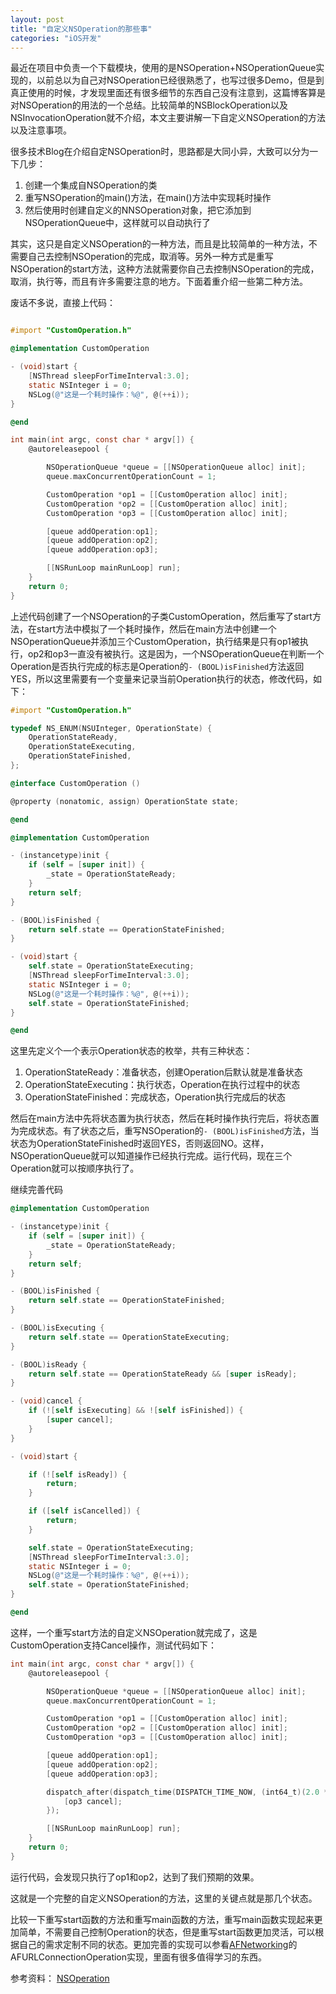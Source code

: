 ```yaml
---
layout: post
title: "自定义NSOperation的那些事"
categories: "iOS开发"
---
```


最近在项目中负责一个下载模块，使用的是NSOperation+NSOperationQueue实现的，以前总以为自己对NSOperation已经很熟悉了，也写过很多Demo，但是到真正使用的时候，才发现里面还有很多细节的东西自己没有注意到，这篇博客算是对NSOperation的用法的一个总结。比较简单的NSBlockOperation以及NSInvocationOperation就不介绍，本文主要讲解一下自定义NSOperation的方法以及注意事项。

很多技术Blog在介绍自定NSOperation时，思路都是大同小异，大致可以分为一下几步：

1. 创建一个集成自NSOperation的类
2. 重写NSOperation的main()方法，在main()方法中实现耗时操作
3. 然后使用时创建自定义的NNSOperation对象，把它添加到NSOperationQueue中，这样就可以自动执行了

其实，这只是自定义NSOperation的一种方法，而且是比较简单的一种方法，不需要自己去控制NSOperation的完成，取消等。另外一种方式是重写NSOperation的start方法，这种方法就需要你自己去控制NSOperation的完成，取消，执行等，而且有许多需要注意的地方。下面着重介绍一些第二种方法。

废话不多说，直接上代码：

```objectivec

#import "CustomOperation.h"

@implementation CustomOperation

- (void)start {
    [NSThread sleepForTimeInterval:3.0];
    static NSInteger i = 0;
    NSLog(@"这是一个耗时操作：%@", @(++i));
}

@end

int main(int argc, const char * argv[]) {
    @autoreleasepool {

        NSOperationQueue *queue = [[NSOperationQueue alloc] init];
        queue.maxConcurrentOperationCount = 1;

        CustomOperation *op1 = [[CustomOperation alloc] init];
        CustomOperation *op2 = [[CustomOperation alloc] init];
        CustomOperation *op3 = [[CustomOperation alloc] init];

        [queue addOperation:op1];
        [queue addOperation:op2];
        [queue addOperation:op3];

        [[NSRunLoop mainRunLoop] run];
    }
    return 0;
}
```

上述代码创建了一个NSOperation的子类CustomOperation，然后重写了start方法，在start方法中模拟了一个耗时操作，然后在main方法中创建一个NSOperationQueue并添加三个CustomOperation，执行结果是只有op1被执行，op2和op3一直没有被执行。这是因为，一个NSOperationQueue在判断一个Operation是否执行完成的标志是Operation的`- (BOOL)isFinished`方法返回YES，所以这里需要有一个变量来记录当前Operation执行的状态，修改代码，如下：

```objectivec
#import "CustomOperation.h"

typedef NS_ENUM(NSUInteger, OperationState) {
    OperationStateReady,
    OperationStateExecuting,
    OperationStateFinished,
};

@interface CustomOperation ()

@property (nonatomic, assign) OperationState state;

@end

@implementation CustomOperation

- (instancetype)init {
    if (self = [super init]) {
        _state = OperationStateReady;
    }
    return self;
}

- (BOOL)isFinished {
    return self.state == OperationStateFinished;
}

- (void)start {
    self.state = OperationStateExecuting;
    [NSThread sleepForTimeInterval:3.0];
    static NSInteger i = 0;
    NSLog(@"这是一个耗时操作：%@", @(++i));
    self.state = OperationStateFinished;
}

@end
```

这里先定义个一个表示Operation状态的枚举，共有三种状态：

1. OperationStateReady：准备状态，创建Operation后默认就是准备状态
2. OperationStateExecuting：执行状态，Operation在执行过程中的状态
3. OperationStateFinished：完成状态，Operation执行完成后的状态

然后在main方法中先将状态置为执行状态，然后在耗时操作执行完后，将状态置为完成状态。有了状态之后，重写NSOperation的`- (BOOL)isFinished`方法，当状态为OperationStateFinished时返回YES，否则返回NO。这样，NSOperationQueue就可以知道操作已经执行完成。运行代码，现在三个Operation就可以按顺序执行了。

继续完善代码

```objectivec
@implementation CustomOperation

- (instancetype)init {
    if (self = [super init]) {
        _state = OperationStateReady;
    }
    return self;
}

- (BOOL)isFinished {
    return self.state == OperationStateFinished;
}

- (BOOL)isExecuting {
    return self.state == OperationStateExecuting;
}

- (BOOL)isReady {
    return self.state == OperationStateReady && [super isReady];
}

- (void)cancel {
    if (![self isExecuting] && ![self isFinished]) {
        [super cancel];
    }
}

- (void)start {

    if (![self isReady]) {
        return;
    }

    if ([self isCancelled]) {
        return;
    }

    self.state = OperationStateExecuting;
    [NSThread sleepForTimeInterval:3.0];
    static NSInteger i = 0;
    NSLog(@"这是一个耗时操作：%@", @(++i));
    self.state = OperationStateFinished;
}

@end
```

这样，一个重写start方法的自定义NSOperation就完成了，这是CustomOperation支持Cancel操作，测试代码如下：

```objectivec
int main(int argc, const char * argv[]) {
    @autoreleasepool {

        NSOperationQueue *queue = [[NSOperationQueue alloc] init];
        queue.maxConcurrentOperationCount = 1;

        CustomOperation *op1 = [[CustomOperation alloc] init];
        CustomOperation *op2 = [[CustomOperation alloc] init];
        CustomOperation *op3 = [[CustomOperation alloc] init];

        [queue addOperation:op1];
        [queue addOperation:op2];
        [queue addOperation:op3];

        dispatch_after(dispatch_time(DISPATCH_TIME_NOW, (int64_t)(2.0 * NSEC_PER_SEC)), dispatch_get_main_queue(), ^{
            [op3 cancel];
        });

        [[NSRunLoop mainRunLoop] run];
    }
    return 0;
}
```

运行代码，会发现只执行了op1和op2，达到了我们预期的效果。

这就是一个完整的自定义NSOperation的方法，这里的关键点就是那几个状态。

比较一下重写start函数的方法和重写main函数的方法，重写main函数实现起来更加简单，不需要自己控制Operation的状态，但是重写start函数更加灵活，可以根据自己的需求定制不同的状态。更加完善的实现可以参看[AFNetworking](https://github.com/AFNetworking/AFNetworking)的AFURLConnectionOperation实现，里面有很多值得学习的东西。

参考资料：
[NSOperation](http://nshipster.com/nsoperation/)
